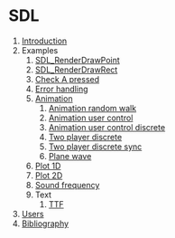 # SDL

1.  [Introduction](introduction.md)
1.  Examples
    1.  [SDL_RenderDrawPoint](render_draw_point.c)
    1.  [SDL_RenderDrawRect](render_draw_rect.c)
    1.  [Check A pressed](check_a_pressed.c)
    1.  [Error handling](error_handling.c)
    1.  [Animation](animation.c)
        1.  [Animation random walk](animation_random_walk.c)
        1.  [Animation user control](animation_user_control.c)
        1.  [Animation user control discrete](animation_user_control_discrete.c)
        1.  [Two player discrete](two_player_discrete.c)
        1.  [Two player discrete sync](two_player_discrete_sync.c)
        1.  [Plane wave](plane_wave.c)
    1.  [Plot 1D](plot1d.c)
    1.  [Plot 2D](plot2d.c)
    1.  [Sound frequency](sound_frequency.c)
    1.  Text
        1.  [TTF](ttf.c)
1.  [Users](users.md)
1.  [Bibliography](bibliography.md)
